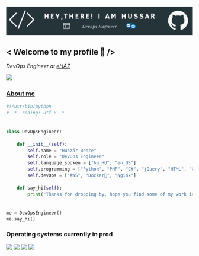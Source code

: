 ![Header](./img/hussar-header-image.png)
<h2> < Welcome to my profile 👋 /> </h2>
<p><em>DevOps Engineer at <a href="https://www.ehaz.hu/">eHÁZ</em></p>
    
<img src="https://img.shields.io/badge/-hussar-blue?style=flat-square&logo=Linkedin&logoColor=white&link=https://www.linkedin.com/in/bence-huszar-130b9227a/"> 

### About me
```python
#!/usr/bin/python
# -*- coding: utf-8 -*-


class DevOpsEngineer:

    def __init__(self):
        self.name = "Huszár Bence"
        self.role = "DevOps Engineer"
        self.language_spoken = ["hu_HU", "en_US"]
        self.programming = ["Python", "PHP", "C#", "jQuery", "HTML", "CSS", "JS", "AJAX"]
        self.devOps = ["AWS", "Docker🐳", "Nginx"]

    def say_hi(self):
        print("Thanks for dropping by, hope you find some of my work interesting.")


me = DevOpsEngineer()
me.say_hi()
```

### Operating systems currently in prod
<div>
<img src="https://img.shields.io/badge/Arch_Linux-1793D1?style=for-the-badge&logo=arch-linux&logoColor=white">
<img src="https://img.shields.io/badge/Windows-0078D6?style=for-the-badge&logo=windows&logoColor=white">
<img src="https://img.shields.io/badge/Ubuntu-E95420?style=for-the-badge&logo=ubuntu&logoColor=white">
<img src="https://img.shields.io/badge/Cent%20OS-262577?style=for-the-badge&logo=CentOS&logoColor=white">
</div>
